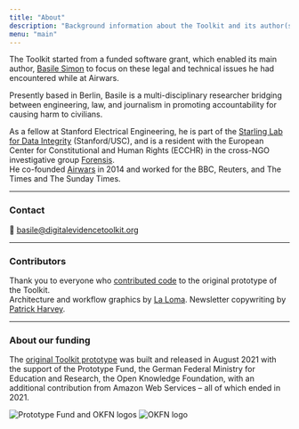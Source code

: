 ```yaml
---
title: "About"
description: "Background information about the Toolkit and its author(s)."
menu: "main"
---
```


The Toolkit started from a funded software grant, which enabled its main author, [Basile Simon](https://basilesimon.fr) to focus on these legal and technical issues he had encountered while at Airwars.

Presently based in Berlin, Basile is a multi-disciplinary researcher bridging between engineering, law, and journalism in promoting accountability for causing harm to civilians.

As a fellow at Stanford Electrical Engineering, he is part of the [Starling Lab for Data Integrity](https://starlinglab.org) (Stanford/USC), and is a resident with the European Center for Constitutional and Human Rights (ECCHR) in the cross-NGO investigative group [Forensis](https://investigative-commons.org/).  
He co-founded [Airwars](https://airwars.org) in 2014 and worked for the BBC, Reuters, and The Times and The Sunday Times.

---

### Contact

📧 basile@digitalevidencetoolkit.org

---

### Contributors

Thank you to everyone who [contributed code](https://github.com/digitalevidencetoolkit/deptoolkit/graphs/contributors) to the original prototype of the Toolkit.  
Architecture and workflow graphics by [La Loma](https://laloma.info). Newsletter copywriting by [Patrick Harvey](https://cathodes.net/).

---

### About our funding

The [original Toolkit prototype](/tools/webpage-archiving/) was built and released in August 2021 with the support of the Prototype Fund, the German Federal Ministry for Education and Research, the Open Knowledge Foundation, with an additional contribution from Amazon Web Services – all of which ended in 2021.

![Prototype Fund and OKFN logos](https://prototypefund.de/wp-content/uploads/2016/07/logo-bmbf.svg) ![OKFN logo](https://prototypefund.de/wp-content/uploads/2016/07/logo-okfn.svg)
